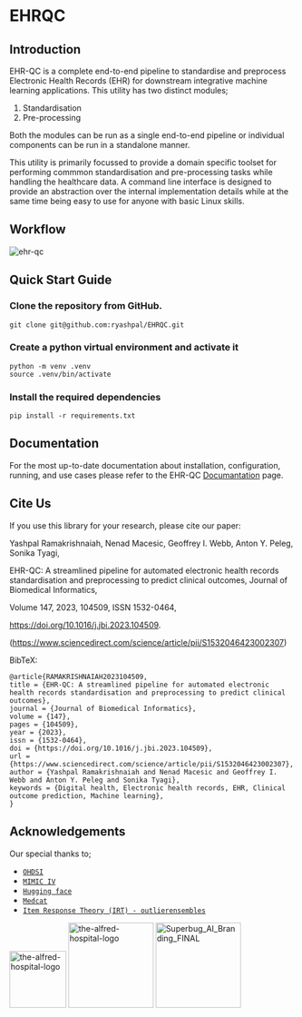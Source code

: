 # **EHRQC**

## Introduction

EHR-QC is a complete end-to-end pipeline to standardise and preprocess Electronic Health Records (EHR) for downstream integrative machine learning applications. This utility has two distinct modules;

1. Standardisation
2. Pre-processing

Both the modules can be run as a single end-to-end pipeline or individual components can be run in a standalone manner.

This utility is primarily focussed to provide a domain specific toolset for performing commmon standardisation and pre-processing tasks while handling the healthcare data. A command line interface is designed to provide an abstraction over the internal implementation details while at the same time being easy to use for anyone with basic Linux skills.

## Workflow

![ehr-qc](https://user-images.githubusercontent.com/56529301/232653693-0a3a778e-3b74-4b28-b352-f22bcecd2111.PNG)

## Quick Start Guide

### Clone the repository from GitHub.

```shell
git clone git@github.com:ryashpal/EHRQC.git
```

### Create a python virtual environment and activate it

```shell
python -m venv .venv
source .venv/bin/activate
```

### Install the required dependencies

```shell
pip install -r requirements.txt
```

## Documentation

For the most up-to-date documentation about installation, configuration, running, and use cases please refer to the EHR-QC [Documantation](https://ehr-qc-tutorials.readthedocs.io/en/latest/index.html) page.


## Cite Us

If you use this library for your research, please cite our paper:

Yashpal Ramakrishnaiah, Nenad Macesic, Geoffrey I. Webb, Anton Y. Peleg, Sonika Tyagi,

EHR-QC: A streamlined pipeline for automated electronic health records standardisation and preprocessing to predict clinical outcomes, Journal of Biomedical Informatics,

Volume 147, 2023, 104509, ISSN 1532-0464,

https://doi.org/10.1016/j.jbi.2023.104509.

(https://www.sciencedirect.com/science/article/pii/S1532046423002307)

BibTeX:

```
@article{RAMAKRISHNAIAH2023104509,
title = {EHR-QC: A streamlined pipeline for automated electronic health records standardisation and preprocessing to predict clinical outcomes},
journal = {Journal of Biomedical Informatics},
volume = {147},
pages = {104509},
year = {2023},
issn = {1532-0464},
doi = {https://doi.org/10.1016/j.jbi.2023.104509},
url = {https://www.sciencedirect.com/science/article/pii/S1532046423002307},
author = {Yashpal Ramakrishnaiah and Nenad Macesic and Geoffrey I. Webb and Anton Y. Peleg and Sonika Tyagi},
keywords = {Digital health, Electronic health records, EHR, Clinical outcome prediction, Machine learning},
}
```

## Acknowledgements

Our special thanks to;

* [`OHDSI`](https://www.ohdsi.org/)
* [`MIMIC IV`](https://physionet.org/content/mimiciv)
* [`Hugging face`](https://huggingface.co/)
* [`Medcat`](https://github.com/CogStack/MedCAT)
* [`Item Response Theory (IRT) - outlierensembles`](https://cran.r-project.org/web/packages/outlierensembles/index.html)

<img src="https://user-images.githubusercontent.com/56529301/155898403-c453ab3f-df17-45c8-ac0a-b314461f5e8f.png" 
alt="the-alfred-hospital-logo" width="100"/>
<img src="https://user-images.githubusercontent.com/56529301/155898442-ba8dcbb1-14dd-4c8b-96e6-e02c6a632c0e.png" alt="the-alfred-hospital-logo" width="150"/>
<img src="https://user-images.githubusercontent.com/56529301/155898475-a5244ab5-e16e-4e5d-b562-6a89a7c2b7b7.png" alt="Superbug_AI_Branding_FINAL" width="150"/>
